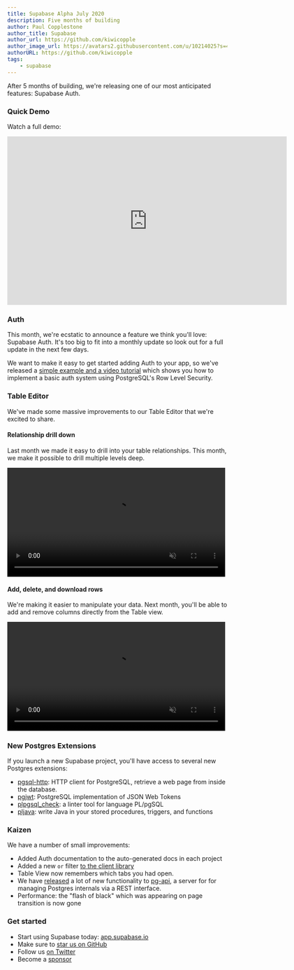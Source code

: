 ```yaml
---
title: Supabase Alpha July 2020
description: Five months of building
author: Paul Copplestone
author_title: Supabase
author_url: https://github.com/kiwicopple
author_image_url: https://avatars2.githubusercontent.com/u/10214025?s=400&u=c6775be2ae667e2acae3ccd347fed62bb3f5b3e7&v=4
authorURL: https://github.com/kiwicopple
tags: 
    - supabase
---
```


After 5 months of building, we're releasing one of our most anticipated features: Supabase Auth. 

<!--truncate-->

### Quick Demo

Watch a full demo:

<iframe className="w-full" width="640" height="385" src="https://www.loom.com/embed/17fbbc3bc9b2459eb0efbbb174b2ce7b" frameborder="0" allowFullScreen></iframe>

### Auth

This month, we're ecstatic to announce a feature we think you'll love: Supabase Auth. It's too big to fit into a monthly update so look out for a full update in the next few days.

We want to make it easy to get started adding Auth to your app, so we've released a [simple example and a video tutorial](https://dev.to/supabase/create-a-slack-clone-with-next-js-and-supabase-3lhd) which shows you how to implement a basic auth system using PostgreSQL's Row Level Security.

### Table Editor

We've made some massive improvements to our Table Editor that we're excited to share.

#### Relationship drill down

Last month we made it easy to drill into your table relationships. This month, we make it possible to drill multiple levels deep. 

<video width="99%" autoPlay="" loop="" muted="" playsInline="" controls="true">
<source src="/videos/relational-drilldown-zoom.mp4" type="video/mp4" />
</video>


#### Add, delete, and download rows

We're making it easier to manipulate your data. Next month, you'll be able to add and remove columns directly from the Table view.

<video width="99%" autoPlay="" loop="" muted="" playsInline="" controls="true">
<source src="/videos/csv-download-zoom.mp4" type="video/mp4" />
</video>

### New Postgres Extensions

If you launch a new Supabase project, you'll have access to several new Postgres extensions:

- [pgsql-http](https://github.com/pramsey/pgsql-http): HTTP client for PostgreSQL, retrieve a web page from inside the database.
- [pgjwt](https://github.com/michelp/pgjwt): PostgreSQL implementation of JSON Web Tokens
- [plpgsql_check](https://github.com/okbob/plpgsql_check): a linter tool for language PL/pgSQL
- [pljava](https://github.com/tada/pljava): write Java in your stored procedures, triggers, and functions

### Kaizen

We have a number of small improvements:

- Added Auth documentation to the auto-generated docs in each project
- Added a new `or` filter [to the client library](https://supabase.io/docs/library/get#or)
- Table View now remembers which tabs you had open.
- We have [released](https://github.com/supabase/pg-api/releases) a lot of new functionality to [pg-api](https://github.com/supabase/pg-api), a server for for managing Postgres internals via a REST interface.
- Performance: the "flash of black" which was appearing on page transition is now gone

### Get started

- Start using Supabase today: [app.supabase.io](https://app.supabase.io)
- Make sure to [star us on GitHub](https://github.com/supabase/supabase)
- Follow us [on Twitter](https://twitter.com/supabase_io)
- Become a [sponsor](https://github.com/sponsors/supabase)